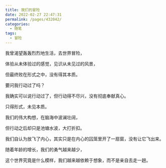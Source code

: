 ```yaml
---
title: 我们的冒险
date: 2022-02-27 22:47:31
permalink: /pages/432042/
categories:
  - 随笔
tags:
  - 冒险
---
```

我曾渴望轰轰烈烈地生活，去世界冒险，

体验从未体验过的感觉，见识从未见过的风景，

但最终败在形式之中，没有得其本质。

要问我行动过了吗？

我确实可以说行动过了，但行动得不尽兴，没有彻底奉献真心。

只得形式，未见本质。

我们的伟大构想，在脑海中波澜壮阔，

但行动之后却只是池塘水波，大打折扣。

我们自认为放飞了内心，其实只是在内心的囚笼里开了一扇窗，没有让它飞出来。

随着年龄的增长，我们的勇气越来越少，

这个世界究竟是什么模样，我们越来越依赖于想象，而不是亲自去走一趟。